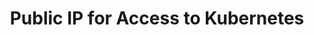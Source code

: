 ---
draft: false
title: "Public IP for Access to Kubernetes"
aliases: "/kubernetes-public-ip-address/"
redirectTo: "https://www.virtuozzo.com/company/blog/kubernetes-public-ip-address/"
seoindex: "noindex, nofollow"
seotitle: "Public IP for Access to Kubernetes"
seokeywords: ""
seodesc: ""
menu: 
    docs:
        title: "Public IP for Access to Kubernetes"
        url: "https://www.virtuozzo.com/company/blog/kubernetes-public-ip-address/"
        weight: 70
        parent: "kubernetes-hosting"
        identifier: "kubernetes-public-ip-address.md"
---